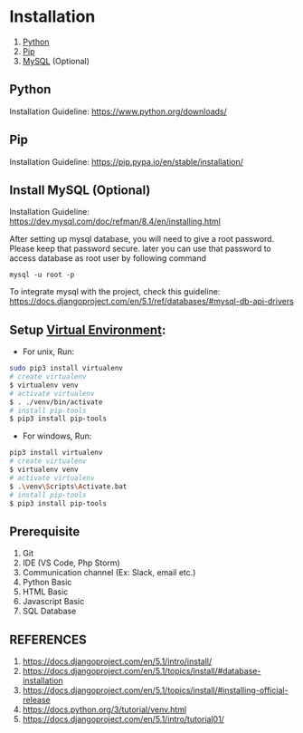 # Installation

1. [Python](https://www.python.org/)
2. [Pip](https://pip.pypa.io/en/stable/getting-started/)
3. [MySQL](https://dev.mysql.com/) (Optional)

## Python
Installation Guideline: https://www.python.org/downloads/

## Pip
Installation Guideline: https://pip.pypa.io/en/stable/installation/

## Install MySQL (Optional)
Installation Guideline: https://dev.mysql.com/doc/refman/8.4/en/installing.html

After setting up mysql database, you will need to give a root password. Please keep that password secure. later you can use that password to access database as root user by following command
```
mysql -u root -p
```

To integrate mysql with the project, check this guideline: https://docs.djangoproject.com/en/5.1/ref/databases/#mysql-db-api-drivers

## Setup [Virtual Environment](https://docs.python.org/3/tutorial/venv.html):
- For unix, Run:
```sh
sudo pip3 install virtualenv
# create virtualenv
$ virtualenv venv
# activate virtualenv
$ . ./venv/bin/activate
# install pip-tools
$ pip3 install pip-tools
```
- For windows, Run:
```sh
pip3 install virtualenv
# create virtualenv
$ virtualenv venv
# activate virtualenv
$ .\venv\Scripts\Activate.bat
# install pip-tools
$ pip3 install pip-tools
```

## Prerequisite
1. Git
2. IDE (VS Code, Php Storm)
3. Communication channel (Ex: Slack, email etc.)
4. Python Basic
5. HTML Basic
6. Javascript Basic
7. SQL Database


## REFERENCES
1. https://docs.djangoproject.com/en/5.1/intro/install/
2. https://docs.djangoproject.com/en/5.1/topics/install/#database-installation
3. https://docs.djangoproject.com/en/5.1/topics/install/#installing-official-release
4. https://docs.python.org/3/tutorial/venv.html
5. https://docs.djangoproject.com/en/5.1/intro/tutorial01/
